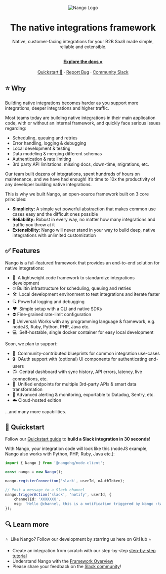 <div align="center">
  
  ![Nango Logo](https://uploads-ssl.webflow.com/62a9f4a7a5a3d9ef1439982a/62aa0f9de9ebfd31d66f4ef7_Nango-logo-tight.png)

</div>

<h1 align="center">The native integrations framework</h1>

<div align="center">
Native, customer-facing integrations for your B2B SaaS made simple, reliable and extensible.
</div>

<p align="center">
    <br />
    <a href="https://docs.nango.dev" rel="dofollow"><strong>Explore the docs »</strong></a>
    <br />

  <br/>
    <a href="https://docs.nango.dev/quickstart">Quickstart 🚀</a>
    ·
    <a href="https://github.com/nangohq/nango/issues">Report Bug</a>
    ·
    <a href="https://nango.dev/slack">Community Slack</a>
</p>

## ⭐ Why

Building native integrations becomes harder as you support more integrations, deeper integrations and higher traffic.

Most teams today are building native integrations in their main application code, with or without an internal framework, and quickly face serious issues regarding:

-   Scheduling, queuing and retries
-   Error handling, logging & debugging
-   Local development & testing
-   Data modeling & merging different schemas
-   Authentication & rate limiting
-   3rd party API limitations: missing docs, down-time, migrations, etc.

Our team built dozens of integrations, spent hundreds of hours on maintenance, and we have had enough! It’s time to 10x the productivity of any developer building native integrations.

This is why we built Nango, an open-source framework built on 3 core principles:

-   **Simplicity:** A simple yet powerful abstraction that makes common use cases easy and the difficult ones possible
-   **Reliability:** Robust in every way, no matter how many integrations and traffic you throw at it
-   **Extensibility:** Nango will never stand in your way to build deep, native integrations with unlimited customization

## ✅ Features

Nango is a full-featured framework that provides an end-to-end solution for native integrations:

-   📁  A lightweight code framework to standardize integrations development
-   ⏱ Builtin infrastructure for scheduling, queuing and retries
-   🛠  Local development environment to test integrations and iterate faster
-   🔍 Powerful logging and debugging
-   ❤️  Simple setup with a CLI and native SDKs
-   ⛔️ Fine-grained rate-limit configuration
-   🧩 Universal: Works with any programming language & framework, e.g. nodeJS, Ruby, Python, PHP, Java etc.
-   💻  Self-hostable, single docker container for easy local development

Soon, we plan to support:

-   👥  Community-contributed blueprints for common integration use-cases
-   🔒  OAuth support with (optional) UI components for authenticating end-users
-   📺  Central dashboard with sync history, API errors, latency, live connections, etc.
-   🧠  Unified endpoints for multiple 3rd-party APIs & smart data transformation
-   🚨 Advanced alerting & monitoring, exportable to Datadog, Sentry, etc.
-   ☁️ Cloud-hosted edition

…and many more capabilities.

## 🚀 Quickstart

Follow our [Quickstart guide](https://docs.nango.dev/quickstart) to **build a Slack integration in 30 seconds**!

With Nango, your integration code will look like this (nodeJS example, Nango also works with Python, PHP, Ruby, Java etc.):

```ts
import { Nango } from '@nangohq/node-client';

const nango = new Nango();

nango.registerConnection('slack', userId, oAuthToken);

// Post a message to a Slack channel
nango.triggerAction('slack', 'notify', userId, {
    channelId: 'XXXXXXX',
    msg: 'Hello @channel, this is a notification triggered by Nango :tada:'
});
```

## 🔍 Learn more

⭐  Like Nango? Follow our development by starring us here on GitHub ⭐

-   Create an integration from scratch with our step-by-step [step-by-step tutorial](https://docs.nango.dev/build-integrations/)
-   Understand Nango with the [Framework Overview](https://docs.nango.dev/understand-nango/framework-overview)
-   Please share your feedback on the [Slack community](https://nango.dev/slack)!
